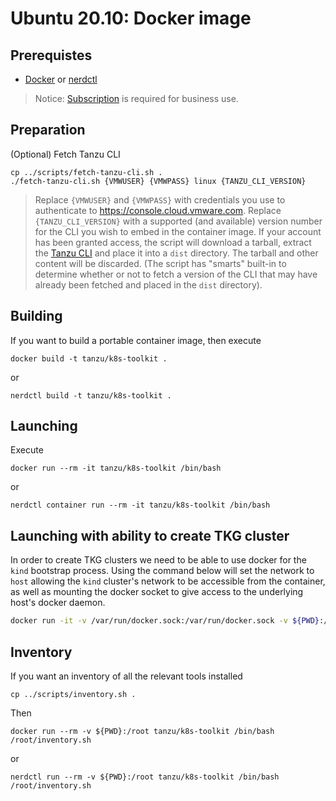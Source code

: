 # Ubuntu 20.10: Docker image

## Prerequistes

* [Docker](https://docs.docker.com/desktop/) or [nerdctl](https://github.com/containerd/nerdctl)

> Notice: [Subscription](https://www.docker.com/blog/updating-product-subscriptions/) is required for business use.

## Preparation

(Optional) Fetch Tanzu CLI

```
cp ../scripts/fetch-tanzu-cli.sh .
./fetch-tanzu-cli.sh {VMWUSER} {VMWPASS} linux {TANZU_CLI_VERSION}
```
> Replace `{VMWUSER}` and `{VMWPASS}` with credentials you use to authenticate to https://console.cloud.vmware.com.  Replace `{TANZU_CLI_VERSION}` with a supported (and available) version number for the CLI you wish to embed in the container image.  If your account has been granted access, the script will download a tarball, extract the [Tanzu CLI](https://docs.vmware.com/en/VMware-Tanzu-Kubernetes-Grid/1.4/vmware-tanzu-kubernetes-grid-14/GUID-tanzu-cli-reference.html) and place it into a `dist` directory.  The tarball and other content will be discarded.  (The script has "smarts" built-in to determine whether or not to fetch a version of the CLI that may have already been fetched and placed in the `dist` directory).


## Building

If you want to build a portable container image, then execute

```
docker build -t tanzu/k8s-toolkit .
```

or

```
nerdctl build -t tanzu/k8s-toolkit .
```


## Launching

Execute

```
docker run --rm -it tanzu/k8s-toolkit /bin/bash
```

or

```
nerdctl container run --rm -it tanzu/k8s-toolkit /bin/bash
```

## Launching with ability to create TKG cluster

In order to create TKG clusters we need to be able to use docker for the `kind` bootstrap process. Using the command below will set the network to `host` allowing the `kind` cluster's network to be accessible from the container, as well as mounting the docker socket to give access to the underlying host's docker daemon.

```bash
docker run -it -v /var/run/docker.sock:/var/run/docker.sock -v ${PWD}:/workspace  --network=host docker.io/tanzu/k8s-toolkit
```


## Inventory

If you want an inventory of all the relevant tools installed

```
cp ../scripts/inventory.sh .
```

Then

```
docker run --rm -v ${PWD}:/root tanzu/k8s-toolkit /bin/bash /root/inventory.sh
```

or

```
nerdctl run --rm -v ${PWD}:/root tanzu/k8s-toolkit /bin/bash /root/inventory.sh
```